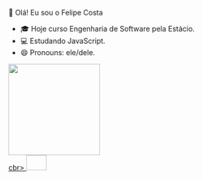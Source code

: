🤲 Olá! Eu sou o Felipe Costa

- 🎓  Hoje curso Engenharia de Software pela Estácio.
- 💻  Estudando JavaScript.
- 😄  Pronouns: ele/dele.

<div>
  <a href="https://github.com/xfelipecosta">
  <img height="180em" src="https://github-readme-stats.vercel.app/api?username=xfelipecosta&show_icons=true&theme=codeSTACKr"/>
</div>
  
<div style="display: inline_block">cbr>
  <img align="center alt"Felipe.ino" height="30" width="40" src"https://cdn.jsdelivr.net/gh/devicons/devicon@v2.15.1/devicon.min.css">
</div>
          
